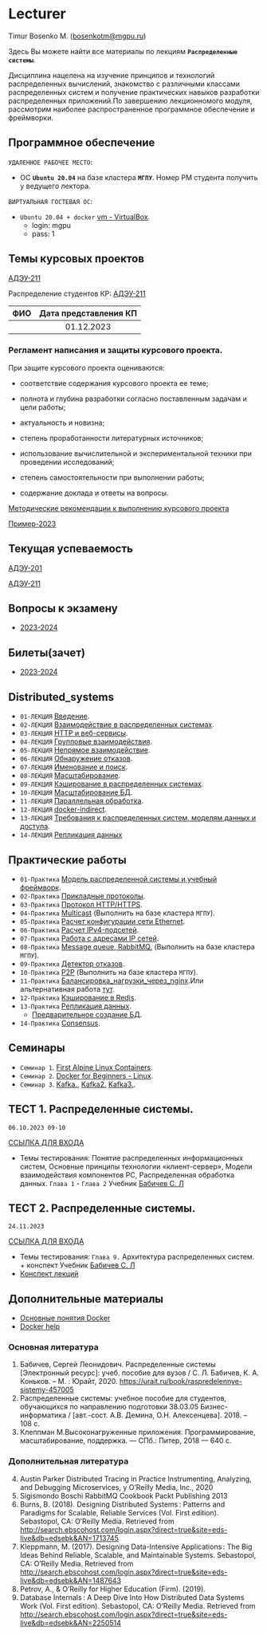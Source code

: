 # Lecturer
Timur Bosenko M. (bosenkotm@mgpu.ru)

Здесь Вы можете найти все материалы по лекциям **`Распределенные системы`**.

Дисциплина нацелена на изучение принципов и технологий распределенных вычислений, знакомство с различными классами распределенных систем и получение практических навыков разработки распределенных приложений.По завершению лекционномого модуля, рассмотрим наиболее распространенное программное обеспечение и фреймворки.

## Программное обеспечение 
   
 `УДАЛЕННОЕ РАБОЧЕЕ МЕСТО`:
   
 - OC **`Ubuntu 20.04`** на базе кластера **`МГПУ`**. Номер РМ студента получить у ведущего лектора.
   
 `ВИРТУАЛЬНАЯ ГОСТЕВАЯ ОС`:
 
 - `Ubuntu 20.04 + docker` [vm - VirtualBox](https://disk.yandex.ru/d/zbZRHJKwiR15qA).
    - login: mgpu
    - pass: 1
    
## Темы курсовых проектов
   [АДЭУ-211](https://docs.google.com/spreadsheets/d/1vH9CPcBrWd2rGgXVlzg4eaXm8DNor1-3s4Um11_e2hA/edit?usp=sharing)

   Распределение студентов КР:
[АДЭУ-211](/kp/УтвКП_АДЭУ-211-2023.pdf)
   
   | ФИО  | Дата представления КП |
| --------------| :---: |
|   | 01.12.2023    |

   
   ### Регламент написания и защиты курсового проекта.

При защите курсового проекта оцениваются:
- соответствие содержания курсового проекта ее теме;

- полнота и глубина разработки согласно поставленным задачам и цели работы;

- актуальность и новизна;

- степень проработанности литературных источников;

- использование вычислительной и экспериментальной техники при проведении исследований;

- степень самостоятельности при выполнении работы;

- содержание доклада и ответы на вопросы.

[Методические рекомендации к выполнению курсового проекта](https://disk.yandex.ru/i/6_ypM5IRQTfpBA)

[Пример-2023](https://disk.yandex.ru/d/p31hgz487lPzzQ)
## Текущая успеваемость
 [АДЭУ-201](https://docs.google.com/spreadsheets/d/1NOTUaM9YFTO9QEV7WKDY1KJoWyKj5iSkfVdgChCiw_o/edit?usp=sharing)

 [АДЭУ-211](https://docs.google.com/spreadsheets/d/1rwdG4OYKxMX2NpclxNVn-L5Y_67TCcN1Y9awgpJACAA/edit?usp=sharing)

## Вопросы к экзамену

- [2023-2024](/examp_ds_2022_2023.pdf)

## Билеты(зачет)

- [2023-2024](/examp2022/Билеты%20экзамен%20Распределенные%20системы%20ТП-191.pdf)

## Distributed_systems

- `01-ЛЕКЦИЯ` [Введение](lectures/1-intro.pdf).
- `02-ЛЕКЦИЯ` [Взаимодействие в распределенных системах](/lectures/02-ЛЕКЦИЯ_Взаимодействие%20между.pdf).
- `03-ЛЕКЦИЯ` [HTTP и веб-сервисы](/lectures/03-ЛЕКЦИЯ_HTTP%20и%20веб-сервисы.pdf).
- `04-ЛЕКЦИЯ` [Групповые взаимодействия](lectures//lectures/04-ЛЕКЦИЯ_Групповые%20взаимодействия.pdf).
- `05-ЛЕКЦИЯ` [Непрямое взаимодействие](/lectures/05-ЛЕКЦИЯ_Непрямое%20взаимодействие.pdf).
- `06-ЛЕКЦИЯ` [Обнаружение отказов](/lectures/06-ЛЕКЦИЯ_Обнаружение%20отказов.pdf).
- `07-ЛЕКЦИЯ` [Именование и поиск](lectures/).
- `08-ЛЕКЦИЯ` [Масштабирование](/lectures/Распределенные%20системы_%20горизонтальное%20масштабирование%20(лекция%208-0).pdf).
- `09-ЛЕКЦИЯ` [Кэширование в распределенных системах](/lectures/Распределенные%20системы_%20горизонтальное%20масштабирование%20(лекция%208-0).pdf).
- `10-ЛЕКЦИЯ` [Масштабирование БД](/lectures/Масштабирование%20БД%20(лекция%2010).pdf).
- `11-ЛЕКЦИЯ` [Параллельная обработка](/lectures/Распределенные%20системы_%20кэширование%20(лекция%208-1)—%20копия.pdf).
- `12-ЛЕКЦИЯ` [docker-indirect](/lectures/11-docker-indirect-comm.pdf).
- `13-ЛЕКЦИЯ` [Требования к распределенных систем, моделям данных и доступа](/lectures/13-Requirements_for_DS.pdf).
- `14-ЛЕКЦИЯ` [Репликация данных](lectures/)

## Практические работы
- `01-Практика` [Модель распределенной системы и учебный фреймворк](https://github.com/BosenkoTM/Distributed_systems/tree/main/seminars/01-dslib#%D0%BC%D0%BE%D0%B4%D0%B5%D0%BB%D1%8C-%D1%80%D0%B0%D1%81%D0%BF%D1%80%D0%B5%D0%B4%D0%B5%D0%BB%D0%B5%D0%BD%D0%BD%D0%BE%D0%B9-%D1%81%D0%B8%D1%81%D1%82%D0%B5%D0%BC%D1%8B-%D0%B8-%D1%83%D1%87%D0%B5%D0%B1%D0%BD%D1%8B%D0%B9-%D1%84%D1%80%D0%B5%D0%B9%D0%BC%D0%B2%D0%BE%D1%80%D0%BA).
- `02-Практика` [Прикладные протоколы](https://github.com/BosenkoTM/Distributed_systems/blob/main/seminars/02-protocols/readme.md#%D0%BF%D1%80%D0%B8%D0%BA%D0%BB%D0%B0%D0%B4%D0%BD%D1%8B%D0%B5-%D0%BF%D1%80%D0%BE%D1%82%D0%BE%D0%BA%D0%BE%D0%BB%D1%8B).
- `03-Практика` [Протокол HTTP/HTTPS](practice/S-1-%20HTTP).
- `04-Практика` [Multicast](d-zadanie/04-multicast) (Выполнить на базе кластера `МГПУ`).
- `05-Практика` [Расчет конфигурации сети Ethernet](https://disk.yandex.ru/i/WSwJSNc6PP3aRg).
- `06-Практика` [Расчет IPv4-подсетей](https://disk.yandex.ru/i/Bnn0pAECM3T2Mg). 
- `07-Практика` [Работа с адресами IP сетей](https://disk.yandex.ru/i/huaNfC05bwGgxQ).
- `08-Практика` [Message queue, RabbitMQ.](/d-zadanie/03-mq) (Выполнить на базе кластера `МГПУ`).
- `09-Практика` [Детектор отказов](https://github.com/BosenkoTM/Distributed_systems/tree/main/d-zadanie/06-failure_detection#%D1%81%D0%B5%D0%BC%D0%B8%D0%BD%D0%B0%D1%80-6-group-membership-%D0%B8-%D0%B4%D0%B5%D1%82%D0%B5%D0%BA%D1%82%D0%BE%D1%80-%D0%BE%D1%82%D0%BA%D0%B0%D0%B7%D0%BE%D0%B2).
- `10-Практика` [P2P](/seminars/07-peer-to-peer/readme.md) (Выполнить на базе кластера `МГПУ`).
- `11-Практика` [Балансировка_нагрузки_через_nginx](https://github.com/BosenkoTM/Distributed_systems/blob/main/seminars/%D0%91%D0%B0%D0%BB%D0%B0%D0%BD%D1%81%D0%B8%D1%80%D0%BE%D0%B2%D0%BA%D0%B0_%D0%BD%D0%B0%D0%B3%D1%80%D1%83%D0%B7%D0%BA%D0%B8_%D1%87%D0%B5%D1%80%D0%B5%D0%B7_nginx.md).Или альтернативная работа [тут](https://github.com/BosenkoTM/Distributed_systems/tree/main/seminars/08-balancing-sharding).
- `12-Практика` [Кэширование в Redis](https://github.com/BosenkoTM/Distributed_systems/blob/main/seminars/%D0%9A%D1%8D%D1%88%D0%B8%D1%80%D0%BE%D0%B2%D0%B0%D0%BD%D0%B8%D0%B5%20%D0%B2%20Redis.md). 
- `13-Практика` [Репликация данных](practice/S-4-10-replication/pr_replica_single_server.pdf).
  - [Предварительное создание БД](/practice/S-4-10-replication/db_creator.pdf).
- `14-Практика` [Consensus](https://github.com/BosenkoTM/Distributed_systems/blob/main/seminars/11-consensus/README.md#consensus).
## Семинары
- `Семинар 1`. [First Alpine Linux Containers](https://training.play-with-docker.com/ops-s1-hello/).
- `Семинар 2`. [Docker for Beginners - Linux](https://training.play-with-docker.com/beginner-linux/).
- `Семинар 3`. [Kafka.](https://github.com/BosenkoTM/kafka),  [Kafka2.](https://github.com/Zabi82/KafkaLab) [Kafka3.](https://github.com/cblanton45/kafka-labs).
## ТЕСТ 1. Распределенные системы.  
`06.10.2023 09-10`

[ССЫЛКА ДЛЯ ВХОДА](https://docs.google.com/forms/d/e/1FAIpQLScEjZmp_Fsx2qGEp-KWWR5L8UfUrZs0GmGJIM_Nd3I0nzbuwg/viewform?embedded=true)

- Темы тестирования: Понятие распределенных информационных систем, Основные принципы технологии  «клиент-сервер», 
Модели взаимодействия компонентов РС, Распределенная обработка данных. 
`Глава 1` - `Глава 2` Учебник [Бабичев С. Л](https://urait.ru/book/raspredelennye-sistemy-445188)

## ТЕСТ 2. Распределенные системы. 
`24.11.2023`

[ССЫЛКА ДЛЯ ВХОДА](https://docs.google.com/forms/d/e/1FAIpQLScx-U2XsIRvTkMHWHqbu15K9I9lNxc-n2NCgK-PiC22B0BTzA/viewform?embedded=true)

- Темы тестирования:  `Глава 9.` Архитектура распределенных систем. + конспект
Учебник [Бабичев С. Л](https://urait.ru/book/raspredelennye-sistemy-445188)
- [Конспект лекций](Lectures/help_test2.pdf)

## Дополнительные материалы
- [Основные понятия Docker](/Lectures/05-01-docker-indirect-comm.pdf) 
- [Docker help](/Lectures/docker_help.pdf) 

### Основная литература

1.	Бабичев, Сергей Леонидович. Распределенные системы [Электронный ресурс]: учеб. пособие для вузов / С. Л. Бабичев, К. А. Коньков. – М. : Юрайт, 2020. https://urait.ru/book/raspredelennye-sistemy-457005 
2.	Распределенные системы: учебное пособие для студентов, обучающихся по направлению подготовки 38.03.05 Бизнес-информатика / [авт.-сост. А.В. Демина, О.Н. Алексенцева]. 2018. – 108 с. 
3.	Клеппман М.Высоконагруженные приложения. Программирование, масштабирование, поддержка. — СПб.: Питер, 2018 — 640 с.

### Дополнительная литература

4.	Austin Parker Distributed Tracing in Practice Instrumenting, Analyzing, and Debugging Microservices, y O’Reilly Media, Inc., 2020
5.	Sigismondo Boschi RabbitMQ Cookbook Packt Publishing 2013
6.	Burns, B. (2018). Designing Distributed Systems : Patterns and Paradigms for Scalable, Reliable Services (Vol. First edition). Sebastopol, CA: O’Reilly Media. Retrieved from http://search.ebscohost.com/login.aspx?direct=true&site=eds-live&db=edsebk&AN=1713745
7.	Kleppmann, M. (2017). Designing Data-Intensive Applications : The Big Ideas Behind Reliable, Scalable, and Maintainable Systems. Sebastopol, CA: O’Reilly Media. Retrieved from http://search.ebscohost.com/login.aspx?direct=true&site=eds-live&db=edsebk&AN=1487643
8. Petrov, A., & O’Reilly for Higher Education (Firm). (2019).
8. Database Internals : A Deep Dive Into How Distributed Data Systems Work (Vol. First edition). Sebastopol, CA: O’Reilly Media. Retrieved from http://search.ebscohost.com/login.aspx?direct=true&site=eds-live&db=edsebk&AN=2250514

